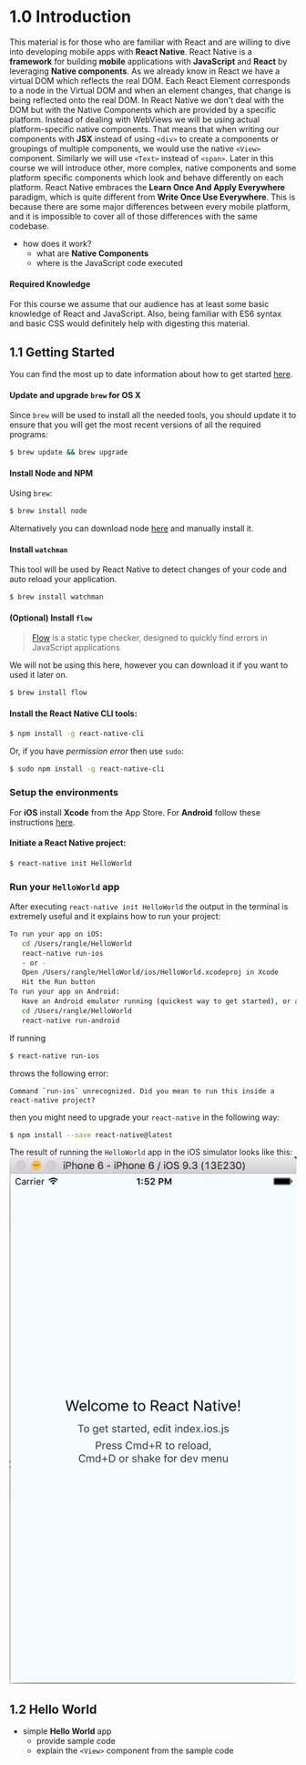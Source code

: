 # 1.0 Introduction
This material is for those who are familiar with React and are willing to dive
into developing mobile apps with **React Native**.
React Native is a **framework** for building **mobile** applications with
**JavaScript** and **React** by leveraging **Native components**.
As we already know in React we have a virtual DOM which reflects the real DOM.
Each React Element corresponds to a node in the Virtual DOM and when an element
changes, that change is being reflected onto the real DOM. In React Native
we don't deal with the DOM but with the Native Components which are provided by
a specific platform. Instead of dealing with WebViews we will be using actual
platform-specific native components. That means that when writing our components
with **JSX** instead of using `<div>` to create a components or groupings of
multiple components, we would use the native `<View>` component.
Similarly we will use `<Text>` instead of `<span>`.
Later in this course we will introduce other, more complex, native
components and some platform specific components which look and behave
differently on each platform.
React Native embraces the **Learn Once And Apply Everywhere** paradigm, which is
quite different from **Write Once Use Everywhere**. This is because there are
some major differences between every mobile platform, and it is impossible
to cover all of those differences with the same codebase.

- how does it work?
  - what are **Native Components**
  - where is the JavaScript code executed

#### Required Knowledge
For this course we assume that our audience has at least some basic knowledge of
React and JavaScript. Also, being familiar with ES6 syntax and basic CSS would
definitely help with digesting this material.

## 1.1 Getting Started
You can find the most up to date information about how to get started
[here](https://facebook.github.io/react-native/docs/getting-started.html#content).

#### Update and upgrade `brew` for OS X
Since `brew` will be used to install all the needed tools, you should update it
to ensure that you will get the most recent versions of all the required
programs:
```sh
$ brew update && brew upgrade
```

#### Install Node and NPM
Using `brew`:
```sh
$ brew install node
```
Alternatively you can download node [here](https://nodejs.org/en/download/)
and manually install it.

#### Install `watchman`
This tool will be used by React Native to detect changes of your code and auto
reload your application.
```sh
$ brew install watchman
```

#### (Optional) Install `flow`

> [Flow](http://flowtype.org/) is a static type checker, designed to quickly
find errors in JavaScript applications

We will not be using this here, however you can download it if you want to
used it later on.
```sh
$ brew install flow
```

#### Install the **React Native** CLI tools:
```sh
$ npm install -g react-native-cli
```
Or, if you have *permission error* then use `sudo`:
```sh
$ sudo npm install -g react-native-cli
```

### Setup the environments
For **iOS** install **Xcode** from the App Store.
For **Android** follow these instructions [here](https://facebook.github.io/react-native/docs/android-setup.html).

#### Initiate a **React Native** project:
```sh
$ react-native init HelloWorld
```

### Run your `HelloWorld` app
After executing `react-native init HelloWorld` the output in the terminal is
extremely useful and it explains how to run your project:
```sh
To run your app on iOS:
   cd /Users/rangle/HelloWorld
   react-native run-ios
   - or -
   Open /Users/rangle/HelloWorld/ios/HelloWorld.xcodeproj in Xcode
   Hit the Run button
To run your app on Android:
   Have an Android emulator running (quickest way to get started), or a device connected
   cd /Users/rangle/HelloWorld
   react-native run-android
```

If running
```sh
$ react-native run-ios
```
throws the following error:
```
Command `run-ios` unrecognized. Did you mean to run this inside a react-native project?
```
then you might need to upgrade your `react-native` in the following way:
```sh
$ npm install --save react-native@latest
```
The result of running the `HelloWorld` app in the iOS simulator looks like this:
![HelloWorld iOS Simulator](./images/HelloWorld-iOS_Sim.png)

## 1.2 Hello World
- simple **Hello World** app
  - provide sample code
  - explain the `<View>` component from the sample code

